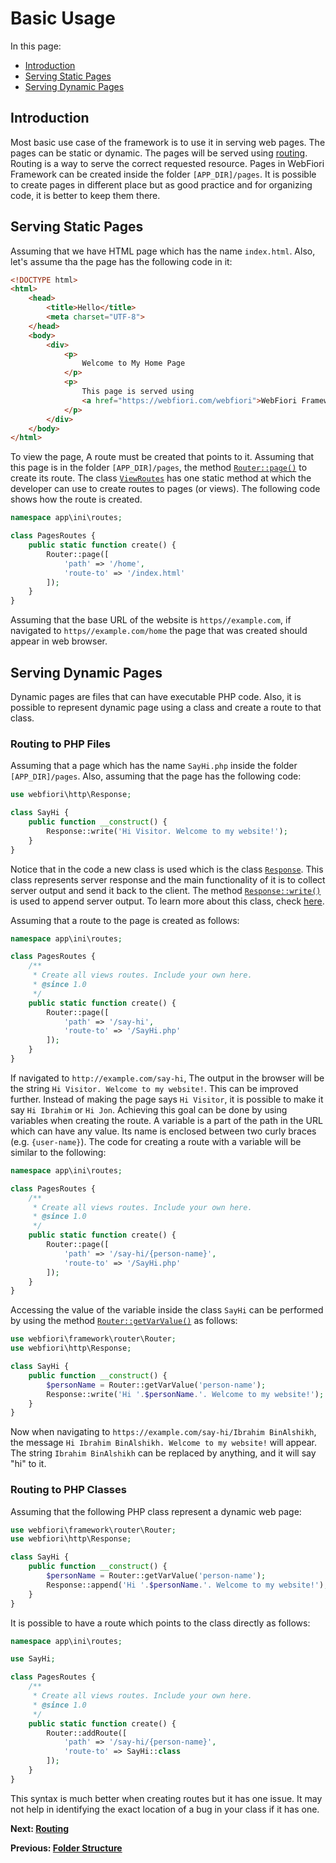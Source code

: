 
# Basic Usage

<meta name="description" content="The most basic use case of the framework is to use it in serving web pages. The pages can be static or dynamic.">

In this page:
* [Introduction](#introduction)
* [Serving Static Pages](#serving-static-pages)
* [Serving Dynamic Pages](#serving-dynamic-pages)

## Introduction

Most basic use case of the framework is to use it in serving web pages. The pages can be static or dynamic. The pages will be served using [routing](learn/routing). Routing is a way to serve the correct requested resource. Pages in WebFiori Framework can be created inside the folder `[APP_DIR]/pages`. It is possible to create pages in different place but as good practice and for organizing code, it is better to keep them there.

## Serving Static Pages

Assuming that we have HTML page which has the name `index.html`. Also, let's assume tha the page has the following code in it:

``` html
<!DOCTYPE html>
<html>
    <head>
        <title>Hello</title>
        <meta charset="UTF-8">
    </head>
    <body>
        <div>
            <p>
                Welcome to My Home Page
            </p>
            <p>
                This page is served using 
                <a href="https://webfiori.com/webfiori">WebFiori Framework</a>
            </p>
        </div>
    </body>
</html>
```

To view the page, A route must be created that points to it. Assuming that this page is in the folder `[APP_DIR]/pages`, the method [`Router::page()`](https://webfiori.com/docs/webfiori/framework/router/Router#page) to create its route. The class [`ViewRoutes`](https://webfiori.com/docs/app/ini/routes/PagesRoutes) has one static method at which the developer can use to create routes to pages (or views). The following code shows how the route is created.

``` php
namespace app\ini\routes;

class PagesRoutes {
    public static function create() {
        Router::page([
            'path' => '/home', 
            'route-to' => '/index.html'
        ]);
    }
}
```

Assuming that the base URL of the website is `https//example.com`, if navigated to `https//example.com/home` the page that was created should appear in web browser.

## Serving Dynamic Pages

Dynamic pages are files that can have executable PHP code. Also, it is possible to represent dynamic page using a class and create a route to that class.

### Routing to PHP Files

Assuming that a page which has the name `SayHi.php` inside the folder `[APP_DIR]/pages`. Also, assuming that the page has the following code:

``` php 
use webfiori\http\Response;

class SayHi {
    public function __construct() {
        Response::write('Hi Visitor. Welcome to my website!');
    }
}

```

Notice that in the code a new class is used which is the class [`Response`](https://webfiori.com/docs/webfiori/http/Response). This class represents server response and the main functionality of it is to collect server output and send it back to the client. The method [`Response::write()`](https://webfiori.com/docs/webfiori/http/Response#write) is used to append server output. To learn more about this class, check [here](learn/class-response).

Assuming that a route to the page is created as follows:

``` php
namespace app\ini\routes;

class PagesRoutes {
    /**
     * Create all views routes. Include your own here.
     * @since 1.0
     */
    public static function create() {
        Router::page([
            'path' => '/say-hi', 
            'route-to' => '/SayHi.php'
        ]);
    }
}
```

If navigated to `http://example.com/say-hi`, The output in the browser will be the string `Hi Visitor. Welcome to my website!`. This can be improved further. Instead of making the page says `Hi Visitor`, it is possible to make it say `Hi Ibrahim` or `Hi Jon`. Achieving this goal can be done by using variables when creating the route. A variable is a part of the path in the URL which can have any value. Its name is enclosed between two curly braces (e.g. `{user-name}`). The code for creating a route with a variable will be similar to the following:

``` php
namespace app\ini\routes;

class PagesRoutes {
    /**
     * Create all views routes. Include your own here.
     * @since 1.0
     */
    public static function create() {
        Router::page([
            'path' => '/say-hi/{person-name}', 
            'route-to' => '/SayHi.php'
        ]);
    }
}
```

Accessing the value of the variable inside the class `SayHi` can be performed by using the method [`Router::getVarValue()`](https://webfiori.com/docs/webfiori/framework/router/Router#getVarValue) as follows:

``` php
use webfiori\framework\router\Router;
use webfiori\http\Response;

class SayHi {
    public function __construct() {
        $personName = Router::getVarValue('person-name');
        Response::write('Hi '.$personName.'. Welcome to my website!');
    }
}

```

Now when navigating to `https://example.com/say-hi/Ibrahim BinAlshikh`, the message `Hi Ibrahim BinAlshikh. Welcome to my website!` will appear. The string `Ibrahim BinAlshikh` can be replaced by anything, and it will say "hi" to it.

### Routing to PHP Classes

Assuming that the following PHP class represent a dynamic web page:

``` php
use webfiori\framework\router\Router;
use webfiori\http\Response;

class SayHi {
    public function __construct() {
        $personName = Router::getVarValue('person-name');
        Response::append('Hi '.$personName.'. Welcome to my website!');
    }
}
```

It is possible to have a route which points to the class directly as follows:

``` php
namespace app\ini\routes;

use SayHi;

class PagesRoutes {
    /**
     * Create all views routes. Include your own here.
     * @since 1.0
     */
    public static function create() {
        Router::addRoute([
            'path' => '/say-hi/{person-name}', 
            'route-to' => SayHi::class
        ]);
    }
}
```

This syntax is much better when creating routes but it has one issue. It may not help in identifying the exact location of a bug in your class if it has one.

**Next: [Routing](learn/routing)**

**Previous: [Folder Structure](learn/folder-structure)**
